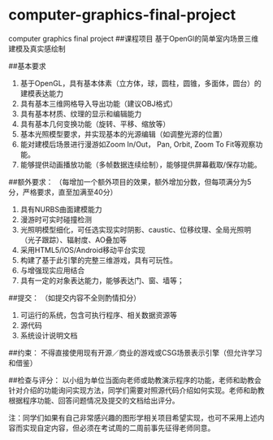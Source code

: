 # computer-graphics-final-project
computer graphics final project
##课程项目
基于OpenGl的简单室内场景三维建模及真实感绘制

##基本要求
1. 基于OpenGL，具有基本体素（立方体，球，圆柱，圆锥，多面体，圆台）的建模表达能力
2. 具有基本三维网格导入导出功能（建议OBJ格式）
3. 具有基本材质、纹理的显示和编辑能力
4. 具有基本几何变换功能（旋转、平移、缩放等）
5. 基本光照模型要求，并实现基本的光源编辑（如调整光源的位置）
6. 能对建模后场景进行漫游如Zoom In/Out， Pan, Orbit, Zoom To Fit等观察功能。
7. 能够提供动画播放功能（多帧数据连续绘制），能够提供屏幕截取/保存功能。

##额外要求：
（每增加一个额外项目的效果，额外增加分数，但每项满分为5分，严格要求，直至加满至40分）

1. 具有NURBS曲面建模能力
2. 漫游时可实时碰撞检测
3. 光照明模型细化，可任选实现实时阴影、caustic、位移纹理、全局光照明（光子跟踪）、辐射度、AO叠加等
4. 采用HTML5/IOS/Android移动平台实现
5. 构建了基于此引擎的完整三维游戏，具有可玩性。
6. 与增强现实应用结合
7. 具有一定的对象表达能力，能够表达门、窗、墙等；


##提交：
（如提交内容不全则酌情扣分）
1. 可运行的系统，包含可执行程序、相关数据资源等
2. 源代码
3. 系统设计说明文档


##约束： 
不得直接使用现有开源／商业的游戏或CSG场景表示引擎（但允许学习和借鉴）

##检查与评分：
以小组为单位当面向老师或助教演示程序的功能，老师和助教会针对介绍的功能询问实现方法，同学们需要对照源代码介绍如何实现。老师和助教根据程序功能、回答问题情况及提交的文档给出评分。

注：同学们如果有自己非常感兴趣的图形学相关项目希望实现，也可不采用上述内容而实现自定内容，但必须在考试周的二周前事先征得老师同意。
